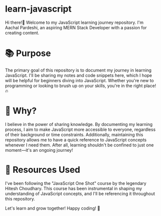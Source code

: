 # learn-javascript

Hi there!👋
Welcome to my JavaScript learning journey repository.
I'm Aachal Pardeshi, an aspiring MERN Stack Developer with a passion for creating content.

# 📚 Purpose
The primary goal of this repository is to document my journey in learning JavaScript. I'll be sharing my notes and code snippets here, which I hope will be helpful for beginners diving into JavaScript. Whether you're new to programming or looking to brush up on your skills, you're in the right place! 🔥

# 🎯 Why?
I believe in the power of sharing knowledge. By documenting my learning process, I aim to make JavaScript more accessible to everyone, regardless of their background or time constraints. Additionally, maintaining this repository allows me to have a quick reference to JavaScript concepts whenever I need them. After all, learning shouldn't be confined to just one moment—it's an ongoing journey!

# 📝 Resources Used
I've been following the "JavaScript One Shot" course by the legendary Hitesh Choudhary. This course has been instrumental in shaping my understanding of JavaScript concepts, and I'll be referencing it throughout this repository.

Let's learn and grow together! Happy coding! 🚀
